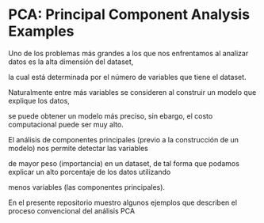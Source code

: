# PCA: Principal Component Analysis Examples

Uno de los problemas más grandes a los que nos enfrentamos al analizar datos es la alta dimensión del dataset,

la cual está determinada por el número de variables que tiene el dataset. 

Naturalmente entre más variables se consideren al construir un modelo que explique los datos,

se puede obtener un modelo más preciso, sin ebargo, el costo computacional puede ser muy alto.

El análisis de componentes principales (previo a la construcción de un modelo) nos permite detectar las variables 

de mayor peso (importancia) en un dataset, de tal forma que podamos explicar un alto porcentaje de los datos utilizando 

menos variables (las componentes principales).

En el presente repositorio muestro algunos ejemplos que describen el proceso convencional del análisis PCA

